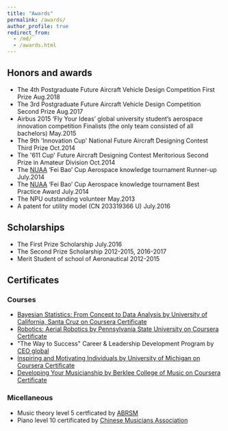 ```yaml
---
title: "Awards"
permalink: /awards/
author_profile: true
redirect_from: 
  - /md/
  - /awards.html
---
```



## Honors and awards
*	The 4th Postgraduate Future Aircraft Vehicle Design Competition First Prize Aug.2018
*  The 3rd Postgraduate Future Aircraft Vehicle Design Competition Second Prize Aug.2017 
* Airbus 2015 ‘Fly Your Ideas’ global university student’s aerospace innovation competition Finalists (the only team consisted of all bachelors) May.2015 
* The 9th 'Innovation Cup' National Future Aircraft Designing Contest Third Prize Oct.2014
* The '611 Cup' Future Aircraft Designing Contest Meritorious Second Prize in Amateur Division Oct.2014
* The [NUAA](http://iao.nuaa.edu.cn/) ‘Fei Bao’ Cup Aerospace knowledge tournament Runner-up July.2014 
* The [NUAA](http://iao.nuaa.edu.cn/) ‘Fei Bao’ Cup Aerospace knowledge tournament Best Practice Award July.2014 
* The NPU outstanding volunteer May.2013 
* A patent for utility model (CN 203319366 U) July.2016 
         


## Scholarships
* The First Prize Scholarship July.2016  
* The Second Prize Scholarship 2012-2015, 2016-2017  
* Merit Student of school of Aeronautical 2012-2015

## Certificates
### Courses 
* [Bayesian Statistics: From Concept to Data Analysis by University of California, Santa Cruz
 on Coursera Certificate](https://www.coursera.org/account/accomplishments/certificate/FH93P5LXLF8U)  
* [Robotics: Aerial Robotics by Pennsylvania State University on Coursera Certificate](https://www.coursera.org/account/accomplishments/certificate/8XW3B8GW9CG6)
* "The Way to Success" Career & Leadership Development Program by [CEO global](http://en.ceoglobal.org/)
* [Inspiring and Motivating Individuals by University of Michigan on Coursera Certificate](https://www.coursera.org/account/accomplishments/certificate/YDXM3CDHFA2C)
* [Developing Your Musicianship by Berklee College of Music on Coursera Certificate](https://www.coursera.org/account/accomplishments/certificate/R5BWMXK3QK8C)


### Micellaneous
* Music theory level 5 certficated by [ABRSM](https://gb.abrsm.org/en/home)
* Piano level 10 certificated by [Chinese Musicians Association](http://www.chnmusic.org/)
